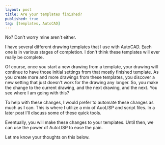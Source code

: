 ```yaml
---
layout: post
title: Are your templates finished?
published: true
tag: [templates, AutoCAD]
---
```

No? Don't worry mine aren't either.

I have several different drawing templates that I use with AutoCAD. Each one is in various stages of completion. I don't think these templates will ever really be complete.

Of course, once you start a new drawing from a template, your drawing will continue to have those initial settings from that mostly finished template. As you create more and more drawings from these templates, you discover a new setting that just doesn't work for the drawing any longer. So, you make the change to the current drawing, and the next drawing, and the next. You see where I am going with this?
<!--more-->
To help with these changes, I would prefer to automate these changes as much as I can. This is where I utilize a mix of AuoLISP and script files. In a later post I'll discuss some of these quick tools.

 Eventually, you will make these changes to your templates. Until then, we can use the power of AutoLISP to ease the pain.

 Let me know your thoughts on this below.
